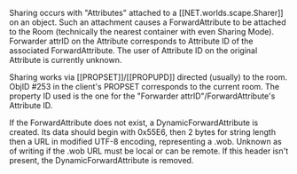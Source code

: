 Sharing occurs with "Attributes" attached to a [[NET.worlds.scape.Sharer]] on an object. Such an attachment causes a ForwardAttribute to be attached to the Room (technically the nearest container with even Sharing Mode). Forwarder attrID
 on the Attribute corresponds to Attribute ID of the associated ForwardAttribute. The user of Attribute ID on the original Attribute is currently unknown.

Sharing works via [[PROPSET]]/[[PROPUPD]] directed (usually) to the room. ObjID #253 in the client's PROPSET corresponds to the current room. The property ID used is the one for the "Forwarder attrID"/ForwardAttribute's Attribute ID.

If the ForwardAttribute does not exist, a DynamicForwardAttribute is created. Its data should begin with 0x55E6, then 2 bytes for string length then a URL in modified UTF-8 encoding, representing a .wob. Unknown as of writing if the .wob URL must be local or can be remote. If this header isn't present, the DynamicForwardAttribute is removed.